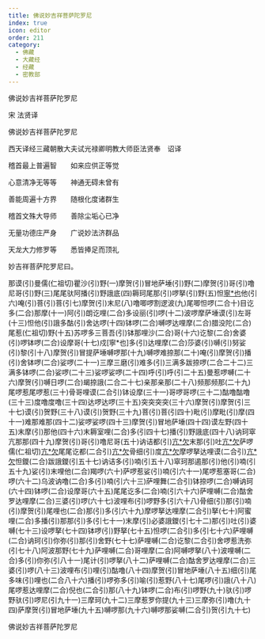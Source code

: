 ```yaml
---
title: 佛说妙吉祥菩萨陀罗尼
index: true
icon: editor
order: 211
category:
  - 佛藏
  - 大藏经
  - 经藏
  - 密教部
---
```


  佛说妙吉祥菩萨陀罗尼  

宋 法贤译  

佛说妙吉祥菩萨陀罗尼  

西天译经三藏朝散大夫试光禄卿明教大师臣法贤奉　诏译  

稽首最上普遍智　　如来应供正等觉  

心意清净无等等　　神通无碍未曾有  

善能周遍十方界　　随根化度诸群生  

稽首文殊大导师　　善除尘垢心已净  

无量功德庄严身　　广说妙法济群品  

天龙大力修罗等　　悉皆捧足而顶礼  

妙吉祥菩萨陀罗尼曰。  

那谟(引)曼儒(仁祖切)瞿沙(引)野(一)摩贺(引)冒地萨埵(引)野(二)摩贺(引)哥(引)噜尼哥(引)野(三)尾尾驮阿播(引)野誐底(四)耨珂尾那(引)啰拏(引)野(五)怛[寧*也](切身下同)他(引六)唵(引)菩(引)菩(引七)摩贺(引)末尼(八)噜唧啰割逻波(九)尾唧怛啰(二合十)目讫多(二合)那摩(十一)阿(引)朗讫哩(二合)多设丽(引)啰(十二)波啰摩萨埵谟(引)左哥(十三)怛他(引)誐多酤(引)舍达啰(十四)钵啰(二合)嚩啰达哩摩(二合)腊没陀(二合)尾惹(仁祖切)野(十五)苏啰多三菩吾(引)钵那哩沙(二合)哥(十六)讫黎(二合)舍婆(引)啰钵啰(二合)设摩哥(十七)戍[寧*也]多(引)达哩摩(二合)莎婆(引)嚩(引)努娑(引)黎(引十八)摩贺(引)冒提萨埵嚩啰那(十九)嚩啰难捺那(二十)唵(引)摩贺(引)播(引)舍钵啰(二合)娑啰(二十一)三摩三磨(引)难多(引)三满多跋捺啰(二合二十二)三满多钵啰(二合)娑啰(二十三)娑啰娑啰(二十四)呼(引)呼(引二十五)曼惹啰嚩(二十六)摩贺(引)嚩日啰(二合)朅捺誐(二合二十七)亲那亲那(二十八)频那频那(二十九)尾啰惹尾啰惹(三十)骨哥哩谟(二合引)钵设摩(三十一)哥啰哥啰(三十二)酤噜酤噜(三十三)度噜度噜(三十四)达啰达啰(三十五)突突突突(三十六)摩贺(引)摩贺(引三十七)谟(引)贺野(三十八)谟(引)贺野(三十九)菩(引)菩(引四十)毗(引)摩毗(引)摩(四十一)难那难那(四十二)娑啰娑啰(四十三)摩贺(引)冒地萨埵(四十四)谟左野(四十五)末摩(引)那他(四十六)末耨室哩(二合)多(引四十七)播(引)野誐底(四十八)讷珂窣亢那那(四十九)摩贺(引)哥(引)噜尼哥(五十)讷诘都(引)[亢*欠](呼郎切下同五十一)末那(引)吐[亢*欠](五十二)萨啰儒(仁祖切)[亢*欠](五十三)尾尾讫都(二合引)[亢*欠](五十四)骨细(引)度[亢*欠](五十五)摩啰拏达哩谟(二合引)[亢*欠](五十六)怛鑁(二合)跋誐鑁(引五十七)讷诘多(引)喃(引五十八)窣珂那遏那(引)他(引)喃(引五十九)娑(引)末哩他(二合)羯啰(六十)萨啰惹娑(引)喃(引六十一)尾啰惹塞哥(二合)啰(六十二)乌波讷噜(二合)多(引)喃(引六十三)萨哩舞(二合引)钵捺啰(二合)嚩讷珂(六十四)钵啰(二合)设摩哥(六十五)尾尾讫多(二合)喃(引六十六)萨哩嚩(二合)酤舍罗达哩摩(二合)三婆(引)啰(六十七)波哩布(引)啰野多(引六十八)骨细(引)那(引)喃(引)摩贺(引)尾哩也(二合)那(引)多(引六十九)摩啰拏达哩摩(二合引)拏(七十)阿蜜哩(二合)多播(引)那那(引)多(引七十一)末摩(引)必婆誐鑁(引七十二)那(引)吐(引)婆嚩(七十三)设啰拏(七十四)钵啰(引)野拏(七十五)怛啰(二合引)多(引七十六)萨哩嚩(二合)讷珂(引)你弥(引)那(引)舍野(七十七)萨哩嚩(二合)讫黎(二合引)舍啰惹洗弥(引七十八)阿波那野(七十九)萨哩嚩(二合)哥哩摩(二合)阿嚩啰拏(八十)波哩嚩(二合)多(引)你弥(引八十一)尾计(引)啰拏(八十二)萨哩嚩(二合)酤舍罗达哩摩(二合)三婆(引)啰(八十三)波哩布(引)哩(引)酤噜(八十四)摩贺(引)冒地萨埵(八十五)细(引)尾多味(引)哩也(二合八十六)播(引)啰弥多(引)喻(引)惹野(八十七)尾啰(引)誐(八十八)尾啰惹达哩摩(二合)倪也(二合引)那(八十九)钵啰(二合)布(引)啰野(九十)驮(引)啰野驮(引)啰尼(引九十一)三摩珂(九十二)三摩惹罗你提(九十三)三摩弥(引)噜(九十四)萨摩贺(引)冒地萨埵(九十五)嚩啰那(九十六)嚩啰那娑嚩(二合引)贺(引九十七)  

佛说妙吉祥菩萨陀罗尼  
